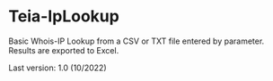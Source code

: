 # Teia-IpLookup
Basic Whois-IP Lookup from a CSV or TXT file entered by parameter. Results are exported to Excel.

Last version: 1.0 (10/2022)
